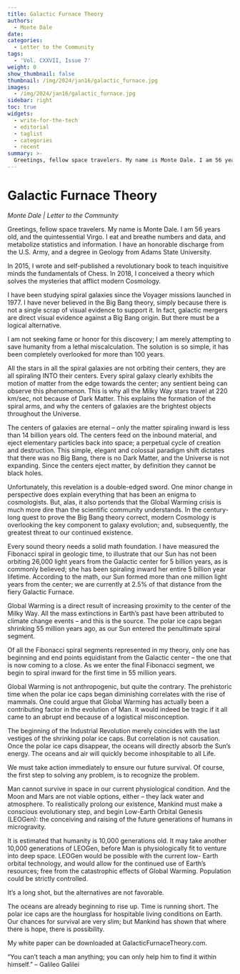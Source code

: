 ```yaml
---
title: Galactic Furnace Theory
authors:
  - Monte Dale
date:
categories:
  - Letter to the Community
tags:
  - 'Vol. CXXVII, Issue 7'
weight: 0
show_thumbnail: false
thumbnail: /img/2024/jan16/galactic_furnace.jpg
images:
  - /img/2024/jan16/galactic_furnace.jpg
sidebar: right
toc: true
widgets:
  - write-for-the-tech
  - editorial
  - taglist
  - categories
  - recent
summary: >-
  Greetings, fellow space travelers. My name is Monte Dale. I am 56 years old, and the quintessential Virgo. I eat and breathe numbers and data, and metabolize statistics and information. I have an honorable discharge from the U.S. Army, and a degree in Geology from Adams State University.
---
```


# Galactic Furnace Theory

_Monte Dale | Letter to the Community_

Greetings, fellow space travelers. My name is Monte Dale. I am 56 years old, and the quintessential Virgo. I eat and breathe numbers and data, and metabolize statistics and information. I have an honorable discharge from the U.S. Army, and a degree in Geology from Adams State University.

In 2015, I wrote and self-published a revolutionary book to teach inquisitive minds the fundamentals of Chess. In 2018, I conceived a theory which solves the mysteries that afflict modern Cosmology.

I have been studying spiral galaxies since the Voyager missions launched in 1977. I have never believed in the Big Bang theory, simply because there is not a single scrap of visual evidence to support it. In fact, galactic mergers are direct visual evidence against a Big Bang origin. But there must be a logical alternative.

I am not seeking fame or honor for this discovery; I am merely attempting to save humanity from a lethal miscalculation. The solution is so simple, it has been completely overlooked for more than 100 years.

All the stars in all the spiral galaxies are not orbiting their centers, they are all spiraling INTO their centers. Every spiral galaxy clearly exhibits the motion of matter from the edge towards the center; any sentient being can observe this phenomenon. This is why all the Milky Way stars travel at 220 km/sec, not because of Dark Matter. This explains the formation of the spiral arms, and why the centers of galaxies are the brightest objects throughout the Universe.

The centers of galaxies are eternal – only the matter spiraling inward is less than 14 billion years old. The centers feed on the inbound material, and eject elementary particles back into space; a perpetual cycle of creation and destruction. This simple, elegant and colossal paradigm shift dictates that there was no Big Bang, there is no Dark Matter, and the Universe is not expanding. Since the centers eject matter, by definition they cannot be black holes.

Unfortunately, this revelation is a double-edged sword. One minor change in perspective does explain everything that has been an enigma to cosmologists. But, alas, it also portends that the Global Warming crisis is much more dire than the scientific community understands. In the century-long quest to prove the Big Bang theory correct, modern Cosmology is overlooking the key component to galaxy evolution; and, subsequently, the greatest threat to our continued existence.

Every sound theory needs a solid math foundation. I have measured the Fibonacci spiral in geologic time, to illustrate that our Sun has not been orbiting 26,000 light years from the Galactic center for 5 billion years, as is commonly believed; she has been spiraling inward her entire 5 billion year lifetime. According to the math, our Sun formed more than one million light years from the center; we are currently at 2.5% of that distance from the fiery Galactic Furnace.

Global Warming is a direct result of increasing proximity to the center of the Milky Way. All the mass extinctions in Earth’s past have been attributed to climate change events – and this is the source. The polar ice caps began shrinking 55 million years ago, as our Sun entered the penultimate spiral segment.

Of all the Fibonacci spiral segments represented in my theory, only one has beginning and end points equidistant from the Galactic center – the one that is now coming to a close. As we enter the final Fibonacci segment, we begin to spiral inward for the first time in 55 million years.

Global Warming is not anthropogenic, but quite the contrary. The prehistoric time when the polar ice caps began diminishing correlates with the rise of mammals. One could argue that Global Warming has actually been a contributing factor in the evolution of Man. It would indeed be tragic if it all came to an abrupt end because of a logistical misconception.

The beginning of the Industrial Revolution merely coincides with the last vestiges of the shrinking polar ice caps. But correlation is not causation. Once the polar ice caps disappear, the oceans will directly absorb the Sun’s energy. The oceans and air will quickly become inhospitable to all Life.

We must take action immediately to ensure our future survival. Of course, the first step to solving any problem, is to recognize the problem.

Man cannot survive in space in our current physiological condition. And the Moon and Mars are not viable options, either – they lack water and atmosphere. To realistically prolong our existence, Mankind must make a conscious evolutionary step, and begin Low-Earth Orbital Genesis (LEOGen): the conceiving and raising of the future generations of humans in microgravity.

It is estimated that humanity is 10,000 generations old. It may take another 10,000 generations of LEOGen, before Man is physiologically fit to venture into deep space. LEOGen would be possible with the current low- Earth orbital technology, and would allow for the continued use of Earth’s resources; free from the catastrophic effects of Global Warming. Population could be strictly controlled.

It’s a long shot, but the alternatives are not favorable.

The oceans are already beginning to rise up. Time is running short. The polar ice caps are the hourglass for hospitable living conditions on Earth. Our chances for survival are very slim; but Mankind has shown that where there is hope, there is possibility.

My white paper can be downloaded at GalacticFurnaceTheory.com. 

“You can’t teach a man anything; you can only help him to find it within himself.”  – Galileo Galilei
